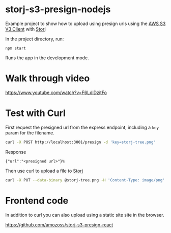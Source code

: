 # storj-s3-presign-nodejs

Example project to show how to upload using presign urls using the [AWS S3 V3 Client](https://docs.aws.amazon.com/AWSJavaScriptSDK/v3/latest/clients/client-s3/index.html) with [Storj](https://storj.io)

In the project directory, run:
```
npm start
```
Runs the app in the development mode.

# Walk through video

https://www.youtube.com/watch?v=F6LdiDzitFo

# Test with Curl
First request the presigned url from the express endpoint, including a `key` param for the filename.
```bash
curl -X POST http://localhost:3001/presign -d 'key=storj-tree.png'
```
Response
```
{"url":"<presigned url>"}%                               
```

Then use curl to upload a file to [Storj](https://storj.io)
```bash
curl -X PUT --data-binary @storj-tree.png -H 'Content-Type: image/png' <presigned url>
```

# Frontend code

In addition to curl you can also upload using a static site site in the browser.

https://github.com/amozoss/storj-s3-presign-react



